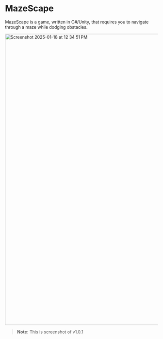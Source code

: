 # MazeScape

MazeScape is a game, written in C#/Unity, that requires you to navigate through a maze while dodging obstacles. 

<img width="959" alt="Screenshot 2025-01-18 at 12 34 51 PM" src="https://github.com/user-attachments/assets/0b092c22-7f5a-457e-84ef-390d3185d5ab" />

> **Note:** This is screenshot of v1.0.1
